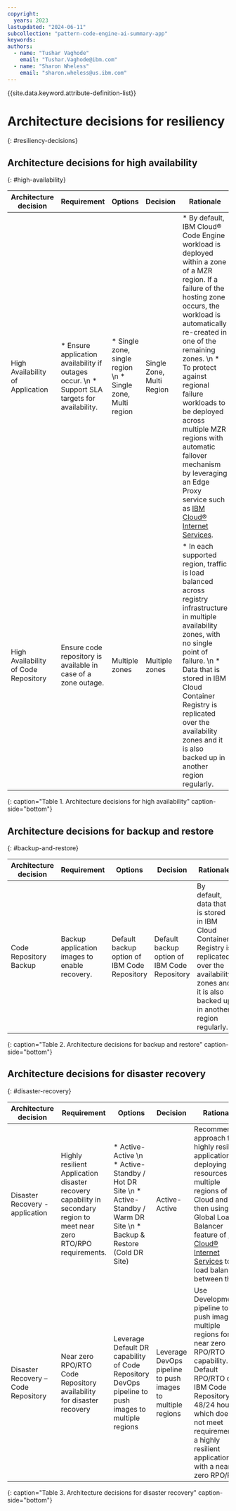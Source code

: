```yaml
---
copyright:
  years: 2023
lastupdated: "2024-06-11"
subcollection: "pattern-code-engine-ai-summary-app"
keywords:
authors:
  - name: "Tushar Vaghode"
    email: "Tushar.Vaghode@ibm.com"
  - name: "Sharon Wheless"
    email: "sharon.wheless@us.ibm.com"
---
```


{{site.data.keyword.attribute-definition-list}}

# Architecture decisions for resiliency
{: #resiliency-decisions}

## Architecture decisions for high availability
{: #high-availability}

| **Architecture decision** | **Requirement**            | **Options**            | **Decision**          | **Rationale**     |
|---------------------------|----------------------------|------------------------|-----------------------|-------------------|
| High Availability of Application     | * Ensure application availability if outages occur. \n * Support SLA targets for availability. | * Single zone, single region  \n * Single zone, Multi region  | Single Zone, Multi Region | * By default, IBM Cloud® Code Engine workload is deployed within a zone of a MZR region. If a failure of the hosting zone occurs, the workload is automatically re-created in one of the remaining zones. \n * To protect against regional failure workloads to be deployed across multiple MZR regions with automatic failover mechanism by leveraging an Edge Proxy service such as [IBM Cloud® Internet Services](https://cloud.ibm.com/docs/cis?topic=cis-getting-started).   |
| High Availability of Code Repository | Ensure code repository is available in case of a zone outage.                           | Multiple zones                                         | Multiple zones            | * In each supported region, traffic is load balanced across registry infrastructure in multiple availability zones, with no single point of failure. \n * Data that is stored in IBM Cloud Container Registry is replicated over the availability zones and it is also backed up in another region regularly.              |
{: caption="Table 1. Architecture decisions for high availability" caption-side="bottom"}

## Architecture decisions for backup and restore
{: #backup-and-restore}

| **Architecture decision** | **Requirement**            | **Options**            | **Decision**          | **Rationale**     |
|---------------------------|----------------------------|------------------------|-----------------------|-------------------|
| Code Repository Backup    | Backup application images to enable recovery. | Default backup option of IBM Code Repository  | Default backup option of IBM Code Repository  | By default, data that is stored in IBM Cloud Container Registry is replicated over the availability zones and it is also backed up in another region regularly. |
{: caption="Table 2. Architecture decisions for backup and restore" caption-side="bottom"}

## Architecture decisions for disaster recovery
{: #disaster-recovery}

| **Architecture decision** | **Requirement**            | **Options**            | **Decision**          | **Rationale**     |
|---------------------------|----------------------------|------------------------|-----------------------|-------------------|
| Disaster Recovery - application     | Highly resilient Application disaster recovery capability in secondary region to meet near zero RTO/RPO requirements. | * Active-Active \n * Active-Standby / Hot DR Site \n * Active-Standby / Warm DR Site \n * Backup & Restore (Cold DR Site) | Active-Active   | Recommended approach for highly resilient application by deploying resources in multiple regions of IBM Cloud and then using Global Load Balancer feature of [IBM Cloud® Internet Services](https://cloud.ibm.com/docs/cis?topic=cis-getting-started) to load balance between them. |
| Disaster Recovery – Code Repository | Near zero RPO/RTO Code Repository availability for disaster recovery         | Leverage Default DR capability of Code Repository  DevOps pipeline to push images to multiple regions    | Leverage DevOps pipeline to push images to multiple regions | Use Development pipeline to push images in multiple regions for near zero RPO/RTO capability. Default RPO/RTO of IBM Code Repository is 48/24 hours which does not meet requirement of a highly resilient application with a near zero RPO/RTO.       |
{: caption="Table 3. Architecture decisions for disaster recovery" caption-side="bottom"}
